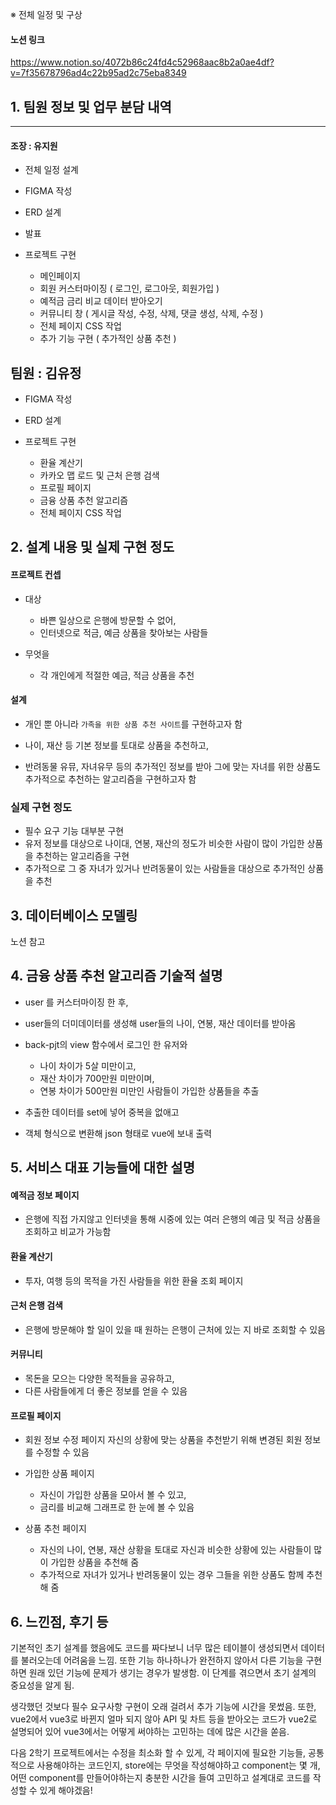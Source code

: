 ※ 전체 일정 및 구상

#### 노션 링크

https://www.notion.so/4072b86c24fd4c52968aac8b2a0ae4df?v=7f35678796ad4c22b95ad2c75eba8349

## 1. 팀원 정보 및 업무 분담 내역

---

#### 조장 : 유지원

- 전체 일정 설계

- FIGMA 작성

- ERD 설계

- 발표

- 프로젝트 구현
  
  - 메인페이지
  - 회원 커스터마이징 ( 로그인, 로그아웃, 회원가입 )
  - 예적금 금리 비교 데이터 받아오기
  - 커뮤니티 창 ( 게시글 작성, 수정, 삭제, 댓글 생성, 삭제, 수정 )
  - 전체 페이지 CSS 작업
  - 추가 기능 구현 ( 추가적인 상품 추천 )

## 팀원 : 김유정

- FIGMA 작성

- ERD 설계

- 프로젝트 구현
  
  - 환율 계산기
  - 카카오 맵 로드 및 근처 은행 검색
  - 프로필 페이지
  - 금융 상품 추천 알고리즘
  - 전체 페이지 CSS 작업

## 2. 설계 내용 및 실제 구현 정도

#### 프로젝트 컨셉

- 대상
  
  - 바쁜 일상으로 은행에 방문할 수 없어,
  - 인터넷으로 적금, 예금 상품을 찾아보는 사람들

- 무엇을
  
  - 각 개인에게 적절한 예금, 적금 상품을 추천

#### 설계

- 개인 뿐 아니라 `가족을 위한 상품 추천 사이트`를 구현하고자 함

- 나이, 재산 등 기본 정보를 토대로 상품을 추천하고,

- 반려동물 유뮤, 자녀유무 등의 추가적인 정보를 받아 그에 맞는 자녀를 위한 상품도 추가적으로 추천하는 알고리즘을 구현하고자 함

### 실제 구현 정도

- 필수 요구 기능 대부분 구현
- 유저 정보를 대상으로 나이대, 연봉, 재산의 정도가 비슷한 사람이 많이 가입한 상품을 추천하는 알고리즘을 구현
- 추가적으로 그 중 자녀가 있거나 반려동물이 있는 사람들을 대상으로 추가적인 상품을 추천

## 3. 데이터베이스 모델링

노션 참고

## 4. 금융 상품 추천 알고리즘 기술적 설명

- user 를 커스터마이징 한 후,

- user들의 더미데이터를 생성해 user들의 나이, 연봉, 재산 데이터를 받아옴

- back-pjt의 view 함수에서 로그인 한 유저와
  
  - 나이 차이가 5살 미만이고,
  - 재산 차이가 700만원 미만이며,
  - 연봉 차이가 500만원 미만인 사람들이 가입한 상품들을 추출

- 추출한 데이터를 set에 넣어 중복을 없애고

- 객체 형식으로 변환해 json 형태로 vue에 보내 출력

## 5. 서비스 대표 기능들에 대한 설명

#### 예적금 정보 페이지

- 은행에 직접 가지않고 인터넷을 통해 시중에 있는 여러 은행의 예금 및 적금 상품을 조회하고 비교가 가능함

#### 환율 계산기

- 투자, 여행 등의 목적을 가진 사람들을 위한 환율 조회 페이지

#### 근처 은행 검색

- 은행에 방문해야 할 일이 있을 때 원하는 은행이 근처에 있는 지 바로 조회할 수 있음

#### 커뮤니티

- 목돈을 모으는 다양한 목적들을 공유하고,
- 다른 사람들에게 더 좋은 정보를 얻을 수 있음

#### 프로필 페이지

- 회원 정보 수정 페이지
  자신의 상황에 맞는 상품을 추천받기 위해 변경된 회원 정보를 수정할 수 있음

- 가입한 상품 페이지
  
  - 자신이 가입한 상품을 모아서 볼 수 있고,
  - 금리를 비교해 그래프로 한 눈에 볼 수 있음

- 상품 추천 페이지
  
  - 자신의 나이, 연봉, 재산 상황을 토대로 자신과 비슷한 상황에 있는 사람들이 많이 가입한 상품을 추천해 줌
  - 추가적으로 자녀가 있거나 반려동물이 있는 경우 그들을 위한 상품도 함께 추천해 줌

## 6. 느낀점, 후기 등

기본적인 초기 설계를 했음에도 코드를 짜다보니 너무 많은 테이블이 생성되면서 데이터를 불러오는데 어려움을 느낌. 또한 기능 하나하나가 완전하지 않아서 다른 기능을 구현하면 원래 있던 기능에 문제가 생기는 경우가 발생함. 이 단계를 겪으면서 초기 설계의 중요성을 알게 됨.

생각했던 것보다 필수 요구사항 구현이 오래 걸려서 추가 기능에 시간을 못썼음.
또한, vue2에서 vue3로 바뀐지 얼마 되지 않아 API 및 차트 등을 받아오는 코드가 vue2로 설명되어 있어 vue3에서는 어떻게 써야하는 고민하는 데에 많은 시간을 쏟음. 

다음 2학기 프로젝트에서는 수정을 최소화 할 수 있게, 각 페이지에 필요한 기능들, 공통적으로 사용해야하는 코드인지, store에는 무엇을 작성해야하고 component는 몇 개, 어떤 component를 만들어야하는지 충분한 시간을 들여 고민하고 설계대로 코드를 작성할 수 있게 해야겠음! 
